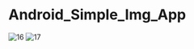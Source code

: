 # Android_Simple_Img_App

![16](https://user-images.githubusercontent.com/120348500/217172820-497221f4-e63a-442e-8900-ffdedc96c10c.gif)
![17](https://user-images.githubusercontent.com/120348500/217172841-712fa53f-9e49-49c6-8186-f377324379d8.gif)

